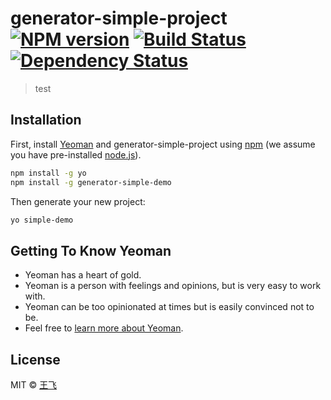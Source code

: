 # generator-simple-project [![NPM version][npm-image]][npm-url] [![Build Status][travis-image]][travis-url] [![Dependency Status][daviddm-image]][daviddm-url]
> test

## Installation

First, install [Yeoman](http://yeoman.io) and generator-simple-project using [npm](https://www.npmjs.com/) (we assume you have pre-installed [node.js](https://nodejs.org/)).

```bash
npm install -g yo
npm install -g generator-simple-demo
```

Then generate your new project:

```bash
yo simple-demo
```

## Getting To Know Yeoman

 * Yeoman has a heart of gold.
 * Yeoman is a person with feelings and opinions, but is very easy to work with.
 * Yeoman can be too opinionated at times but is easily convinced not to be.
 * Feel free to [learn more about Yeoman](http://yeoman.io/).

## License

MIT © [王飞]()


[npm-image]: https://badge.fury.io/js/generator-simple-project.svg
[npm-url]: https://npmjs.org/package/generator-simple-project
[travis-image]: https://travis-ci.com//generator-simple-project.svg?branch=master
[travis-url]: https://travis-ci.com//generator-simple-project
[daviddm-image]: https://david-dm.org//generator-simple-project.svg?theme=shields.io
[daviddm-url]: https://david-dm.org//generator-simple-project
